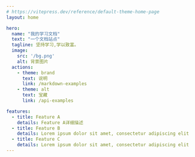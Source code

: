 ```yaml
---
# https://vitepress.dev/reference/default-theme-home-page
layout: home

hero:
  name: "我的学习文档"
  text: "一个文档站点"
  tagline: 坚持学习,学以致富。
  image:
    src: '/bg.png'
    alt: 背景图片
  actions:
    - theme: brand
      text: 说明
      link: /markdown-examples
    - theme: alt
      text: 宝藏
      link: /api-examples

features:
  - title: Feature A
    details: Feature A详细描述
  - title: Feature B
    details: Lorem ipsum dolor sit amet, consectetur adipiscing elit
  - title: Feature C
    details: Lorem ipsum dolor sit amet, consectetur adipiscing elit
---
```


